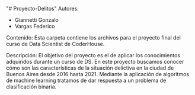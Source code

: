 "# Proyecto-Delitos" 
Autores: 
- Giannetti Gonzalo 
- Vargas Federico

Contenido:
Esta carpeta contiene los archivos para el proyecto final del curso de Data Scientist de CoderHouse.

Descripción:
El objetivo del proyecto es el de aplicar los conocimientos adquiridos durante un curso de DS. En este proyecto buscamos conocer cómo son las características de la situación delictiva en la ciudad de Buenos Aires desde 2016 hasta 2021. Mediante la aplicación de algoritmos de machine learning tratamos de dar respuesta a un problema de clasificación binaria. 

